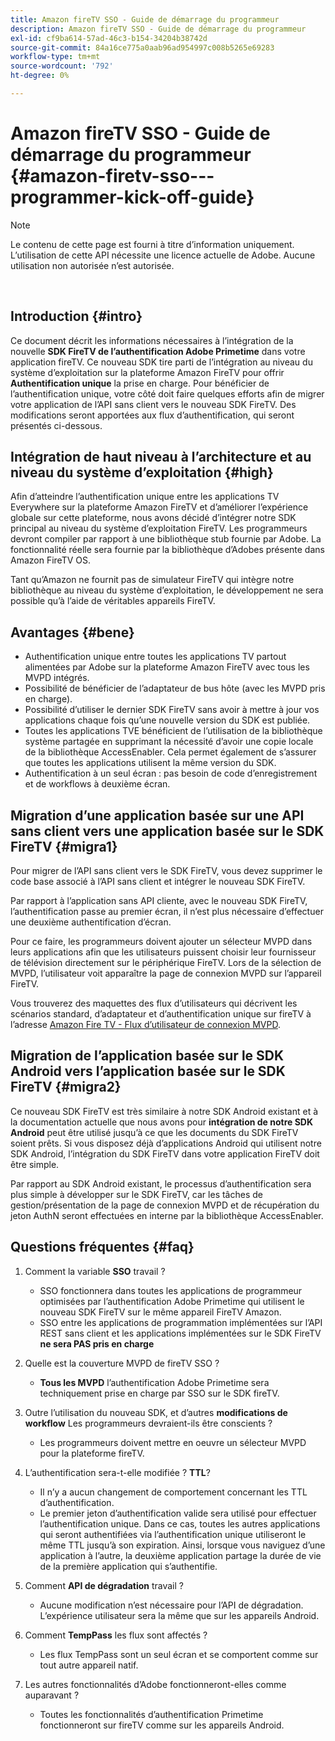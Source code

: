 ```yaml
---
title: Amazon fireTV SSO - Guide de démarrage du programmeur
description: Amazon fireTV SSO - Guide de démarrage du programmeur
exl-id: cf9ba614-57ad-46c3-b154-34204b38742d
source-git-commit: 84a16ce775a0aab96ad954997c008b5265e69283
workflow-type: tm+mt
source-wordcount: '792'
ht-degree: 0%

---
```


# Amazon fireTV SSO - Guide de démarrage du programmeur {#amazon-firetv-sso---programmer-kick-off-guide}

>[!NOTE]
>
>Le contenu de cette page est fourni à titre d’information uniquement. L’utilisation de cette API nécessite une licence actuelle de Adobe. Aucune utilisation non autorisée n’est autorisée.

</br>

## Introduction {#intro}

Ce document décrit les informations nécessaires à l’intégration de la nouvelle **SDK FireTV de l’authentification Adobe Primetime** dans votre application fireTV. Ce nouveau SDK tire parti de l’intégration au niveau du système d’exploitation sur la plateforme Amazon FireTV pour offrir **Authentification unique** la prise en charge. Pour bénéficier de l’authentification unique, votre côté doit faire quelques efforts afin de migrer votre application de l’API sans client vers le nouveau SDK FireTV. Des modifications seront apportées aux flux d’authentification, qui seront présentés ci-dessous.

## Intégration de haut niveau à l’architecture et au niveau du système d’exploitation {#high}

Afin d’atteindre l’authentification unique entre les applications TV Everywhere sur la plateforme Amazon FireTV et d’améliorer l’expérience globale sur cette plateforme, nous avons décidé d’intégrer notre SDK principal au niveau du système d’exploitation FireTV. Les programmeurs devront compiler par rapport à une bibliothèque stub fournie par Adobe. La fonctionnalité réelle sera fournie par la bibliothèque d’Adobes présente dans Amazon FireTV OS.

Tant qu’Amazon ne fournit pas de simulateur FireTV qui intègre notre bibliothèque au niveau du système d’exploitation, le développement ne sera possible qu’à l’aide de véritables appareils FireTV.

## Avantages {#bene}

* Authentification unique entre toutes les applications TV partout alimentées par Adobe sur la plateforme Amazon FireTV avec tous les MVPD intégrés.
* Possibilité de bénéficier de l’adaptateur de bus hôte (avec les MVPD pris en charge).
* Possibilité d’utiliser le dernier SDK FireTV sans avoir à mettre à jour vos applications chaque fois qu’une nouvelle version du SDK est publiée.
* Toutes les applications TVE bénéficient de l’utilisation de la bibliothèque système partagée en supprimant la nécessité d’avoir une copie locale de la bibliothèque AccessEnabler. Cela permet également de s’assurer que toutes les applications utilisent la même version du SDK.
* Authentification à un seul écran : pas besoin de code d’enregistrement et de workflows à deuxième écran.

## Migration d’une application basée sur une API sans client vers une application basée sur le SDK FireTV {#migra1}

Pour migrer de l’API sans client vers le SDK FireTV, vous devez supprimer le code base associé à l’API sans client et intégrer le nouveau SDK FireTV.

Par rapport à l’application sans API cliente, avec le nouveau SDK FireTV, l’authentification passe au premier écran, il n’est plus nécessaire d’effectuer une deuxième authentification d’écran.

Pour ce faire, les programmeurs doivent ajouter un sélecteur MVPD dans leurs applications afin que les utilisateurs puissent choisir leur fournisseur de télévision directement sur le périphérique FireTV. Lors de la sélection de MVPD, l’utilisateur voit apparaître la page de connexion MVPD sur l’appareil FireTV.

Vous trouverez des maquettes des flux d’utilisateurs qui décrivent les scénarios standard, d’adaptateur et d’authentification unique sur fireTV à l’adresse [Amazon Fire TV - Flux d’utilisateur de connexion MVPD](https://xd.adobe.com/view/9058288e-4b67-43a1-9d5b-5f76ede6c51e/).

## Migration de l’application basée sur le SDK Android vers l’application basée sur le SDK FireTV {#migra2}

Ce nouveau SDK FireTV est très similaire à notre SDK Android existant et à la documentation actuelle que nous avons pour **intégration de notre SDK Android** <!--http://tve.helpdocsonline.com/android-technical-overview-->peut être utilisé jusqu’à ce que les documents du SDK FireTV soient prêts. Si vous disposez déjà d’applications Android qui utilisent notre SDK Android, l’intégration du SDK FireTV dans votre application FireTV doit être simple.

Par rapport au SDK Android existant, le processus d’authentification sera plus simple à développer sur le SDK FireTV, car les tâches de gestion/présentation de la page de connexion MVPD et de récupération du jeton AuthN seront effectuées en interne par la bibliothèque AccessEnabler.

## Questions fréquentes {#faq}

1. Comment la variable **SSO** travail ?

   * SSO fonctionnera dans toutes les applications de programmeur optimisées par l’authentification Adobe Primetime qui utilisent le nouveau SDK FireTV sur le même appareil FireTV Amazon.
   * SSO entre les applications de programmation implémentées sur l’API REST sans client et les applications implémentées sur le SDK FireTV **ne sera PAS pris en charge**

1. Quelle est la couverture MVPD de fireTV SSO ?

   * **Tous les MVPD** l’authentification Adobe Primetime sera techniquement prise en charge par SSO sur le SDK fireTV.

1. Outre l’utilisation du nouveau SDK, et d’autres **modifications de workflow** Les programmeurs devraient-ils être conscients ?

   * Les programmeurs doivent mettre en oeuvre un sélecteur MVPD pour la plateforme fireTV.

1. L’authentification sera-t-elle modifiée ? **TTL**?

   * Il n’y a aucun changement de comportement concernant les TTL d’authentification.
   * Le premier jeton d’authentification valide sera utilisé pour effectuer l’authentification unique. Dans ce cas, toutes les autres applications qui seront authentifiées via l’authentification unique utiliseront le même TTL jusqu’à son expiration. Ainsi, lorsque vous naviguez d’une application à l’autre, la deuxième application partage la durée de vie de la première application qui s’authentifie.

1. Comment **API de dégradation** travail ?

   * Aucune modification n’est nécessaire pour l’API de dégradation. L’expérience utilisateur sera la même que sur les appareils Android.

1. Comment **TempPass** les flux sont affectés ?

   * Les flux TempPass sont un seul écran et se comportent comme sur tout autre appareil natif.

1. Les autres fonctionnalités d’Adobe fonctionneront-elles comme auparavant ?

   * Toutes les fonctionnalités d’authentification Primetime fonctionneront sur fireTV comme sur les appareils Android.
